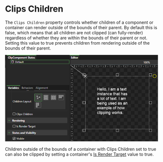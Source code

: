 # Clips Children

The `Clips Children` property controls whether children of a component or container can render outside of the bounds of their parent. By default this is false, which means that all children are not clipped (can fully-render) regardless of whether they are within the bounds of their parent or not. Setting this value to true prevents children from rendering outside of the bounds of their parent.

![Clips Children set to true prevents children from rendering outside of the container's bounds](<../../../.gitbook/assets/16_05 41 09.gif>)

Children outside of the bounds of a container with Clips Children set to true can also be clipped by setting a container's [Is Render Target](../container/is-render-target.md) value to true.
